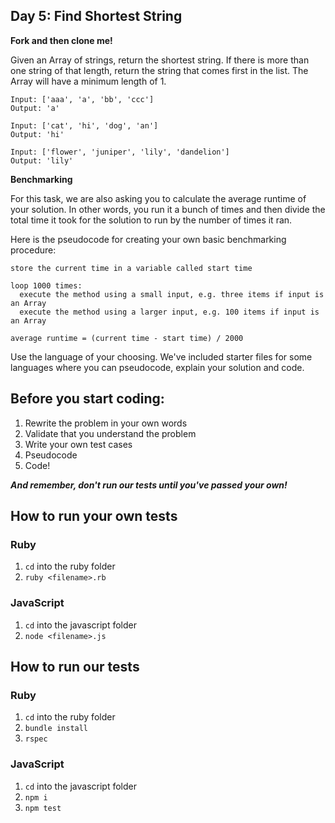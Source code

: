 ## Day 5: Find Shortest String

**Fork and then clone me!**

Given an Array of strings, return the shortest string. If there is more than one string of that length, return the string that comes first in the list. The Array will have a minimum length of 1.

```
Input: ['aaa', 'a', 'bb', 'ccc']
Output: 'a'

Input: ['cat', 'hi', 'dog', 'an']
Output: 'hi'

Input: ['flower', 'juniper', 'lily', 'dandelion']
Output: 'lily'
```

**Benchmarking**

For this task, we are also asking you to calculate the average runtime of your solution. In other words, you run it a bunch of times and then divide the total time it took for the solution to run by the number of times it ran.

Here is the pseudocode for creating your own basic benchmarking procedure:

```
store the current time in a variable called start time

loop 1000 times:
  execute the method using a small input, e.g. three items if input is an Array
  execute the method using a larger input, e.g. 100 items if input is an Array

average runtime = (current time - start time) / 2000
```

Use the language of your choosing. We've included starter files for some languages where you can pseudocode, explain your solution and code.

## Before you start coding:

1. Rewrite the problem in your own words
2. Validate that you understand the problem
3. Write your own test cases
4. Pseudocode
5. Code!

**_And remember, don't run our tests until you've passed your own!_**

## How to run your own tests

### Ruby

1. `cd` into the ruby folder
2. `ruby <filename>.rb`

### JavaScript

1. `cd` into the javascript folder
2. `node <filename>.js`

## How to run our tests

### Ruby

1. `cd` into the ruby folder
2. `bundle install`
3. `rspec`

### JavaScript

1. `cd` into the javascript folder
2. `npm i`
3. `npm test`
